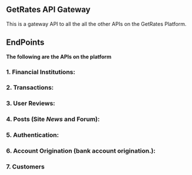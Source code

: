## GetRates API Gateway
This is a gateway API to all the all the other APIs on the GetRates Platform.

## **EndPoints**
 **The following are the APIs on the platform**
### 1. Financial Institutions:
### 2. Transactions:
### 3. User Reviews:
### 4. Posts (Site _News_ and Forum):
### 5. Authentication:
### 6. Account Origination (bank account origination.):
### 7. Customers
     
 

